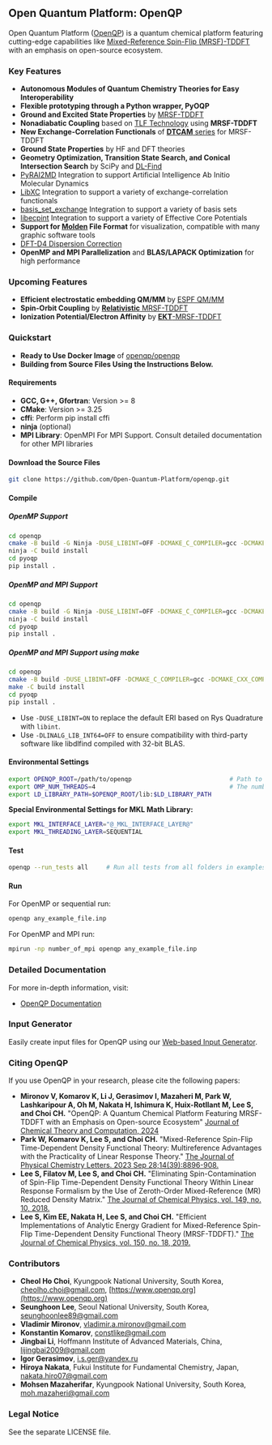 ## Open Quantum Platform: OpenQP

Open Quantum Platform ([OpenQP](https://pubs.acs.org/doi/10.1021/acs.jctc.4c01117)) is a quantum chemical platform featuring cutting-edge capabilities like [Mixed-Reference Spin-Flip (MRSF)-TDDFT](https://doi.org/10.1021/acs.jpclett.3c02296) with an emphasis on open-source ecosystem.

### Key Features

- **Autonomous Modules of Quantum Chemistry Theories for Easy Interoperability**
- **Flexible prototyping through a Python wrapper, PyOQP**
- **Ground and Excited State Properties** by [MRSF-TDDFT](https://doi.org/10.1021/acs.jpclett.3c02296)
- **Nonadiabatic Coupling** based on [TLF Technology](https://doi.org/10.1021/acs.jpclett.1c00932) using **MRSF-TDDFT**
- **New Exchange-Correlation Functionals** of [**DTCAM** series](https://doi.org/10.1021/acs.jctc.4c00640) for MRSF-TDDFT
- **Ground State Properties** by HF and DFT theories
- **Geometry Optimization, Transition State Search, and Conical Intersection Search** by SciPy and [DL-Find](https://github.com/digital-chemistry-laboratory/libdlfind)
- [PyRAI2MD](https://github.com/mlcclab/PyRAI2MD-hiam) Integration to support Artificial Intelligence Ab Initio Molecular Dynamics
- [LibXC](https://gitlab.com/libxc/libxc) Integration to support a variety of exchange-correlation functionals
- [basis_set_exchange](https://github.com/MolSSI-BSE/basis_set_exchange) Integration to support a variety of basis sets
- [libecpint](https://github.com/robashaw/libecpint) Integration to support a variety of Effective Core Potentials
- **Support for [Molden](https://www.theochem.ru.nl/molden/) File Format** for visualization, compatible with many graphic software tools
- [DFT-D4 Dispersion Correction](https://dftd4.readthedocs.io/en/latest/)
- **OpenMP and MPI Parallelization** and **BLAS/LAPACK Optimization** for high performance

### Upcoming Features
- **Efficient electrostatic embedding QM/MM** by [ESPF QM/MM](https://doi.org/10.1063/5.0133646)
- **Spin-Orbit Coupling** by [**Relativistic** MRSF-TDDFT](https://doi.org/10.1021/acs.jctc.2c01036)
- **Ionization Potential/Electron Affinity** by [**EKT**-MRSF-TDDFT](https://doi.org/10.1021/acs.jpclett.1c02494)

### Quickstart

- **Ready to Use Docker Image** of [openqp/openqp](https://github.com/Open-Quantum-Platform/openqp/wiki/OpenQP_Docker_Image)
- **Building from Source Files Using the Instructions Below.**


#### Requirements

- **GCC, G++, Gfortran**: Version >= 8
- **CMake**: Version >= 3.25
- **cffi**: Perform pip install cffi
- **ninja** (optional)
- **MPI Library**: OpenMPI For MPI Support. Consult detailed documentation for other MPI libraries

#### Download the Source Files

```bash
git clone https://github.com/Open-Quantum-Platform/openqp.git
```

#### Compile

##### OpenMP Support

```bash
cd openqp
cmake -B build -G Ninja -DUSE_LIBINT=OFF -DCMAKE_C_COMPILER=gcc -DCMAKE_CXX_COMPILER=g++ -DCMAKE_Fortran_COMPILER=gfortran -DCMAKE_INSTALL_PREFIX=. -DENABLE_OPENMP=ON -DLINALG_LIB_INT64=OFF
ninja -C build install
cd pyoqp
pip install .
```

##### OpenMP and MPI Support

```bash
cd openqp
cmake -B build -G Ninja -DUSE_LIBINT=OFF -DCMAKE_C_COMPILER=gcc -DCMAKE_CXX_COMPILER=g++ -DCMAKE_Fortran_COMPILER=mpif90 -DCMAKE_INSTALL_PREFIX=. -DENABLE_OPENMP=ON -DLINALG_LIB_INT64=OFF -DENABLE_MPI=ON
ninja -C build install
cd pyoqp
pip install .
```

##### OpenMP and MPI Support using make

```bash
cd openqp
cmake -B build -DUSE_LIBINT=OFF -DCMAKE_C_COMPILER=gcc -DCMAKE_CXX_COMPILER=g++ -DCMAKE_Fortran_COMPILER=mpif90 -DCMAKE_INSTALL_PREFIX=. -DENABLE_OPENMP=ON -DLINALG_LIB_INT64=OFF -DENABLE_MPI=ON
make -C build install
cd pyoqp
pip install .
```

- Use `-DUSE_LIBINT=ON` to replace the default ERI based on Rys Quadrature with `libint`.
- Use `-DLINALG_LIB_INT64=OFF` to ensure compatibility with third-party software like libdlfind compiled with 32-bit BLAS.

#### Environmental Settings

```bash
export OPENQP_ROOT=/path/to/openqp                           # Path to the Root of openqp
export OMP_NUM_THREADS=4                                     # The number of cores to be used for OpenMP runs
export LD_LIBRARY_PATH=$OPENQP_ROOT/lib:$LD_LIBRARY_PATH
```

**Special Environmental Settings for MKL Math Library:**

```bash
export MKL_INTERFACE_LAYER="@_MKL_INTERFACE_LAYER@"
export MKL_THREADING_LAYER=SEQUENTIAL
```

#### Test

```bash
openqp --run_tests all     # Run all tests from all folders in examples
```

#### Run

For OpenMP or sequential run:

```bash
openqp any_example_file.inp
```

For OpenMP and MPI run:

```bash
mpirun -np number_of_mpi openqp any_example_file.inp
```

### Detailed Documentation

For more in-depth information, visit:
- [OpenQP Documentation](https://github.com/Open-Quantum-Platform/openqp/wiki)

### Input Generator
Easily create input files for OpenQP using our [Web-based Input Generator](https://open-quantum-platform.github.io/OpenQP_Input_Generator/).

### Citing OpenQP
If you use OpenQP in your research, please cite the following papers:

- **Mironov V, Komarov K, Li J, Gerasimov I, Mazaheri M, Park W, Lashkaripour A, Oh M, Nakata H, Ishimura K, Huix-Rotllant M, Lee S, and Choi CH.** "OpenQP: A Quantum Chemical Platform Featuring MRSF-TDDFT with an Emphasis on Open-source Ecosystem" [Journal of Chemical Theory and Computation, 2024](https://doi.org/10.1021/acs.jctc.4c01117)
- **Park W, Komarov K, Lee S, and Choi CH.** "Mixed-Reference Spin-Flip Time-Dependent Density Functional Theory: Multireference Advantages with the Practicality of Linear Response Theory." [The Journal of Physical Chemistry Letters. 2023 Sep 28;14(39):8896-908.](https://doi.org/10.1021/acs.jpclett.3c02296)
- **Lee S, Filatov M, Lee S, and Choi CH.** "Eliminating Spin-Contamination of Spin-Flip Time-Dependent Density Functional Theory Within Linear Response Formalism by the Use of Zeroth-Order Mixed-Reference (MR) Reduced Density Matrix." [The Journal of Chemical Physics, vol. 149, no. 10, 2018.](https://doi.org/10.1063/1.5044202)
- **Lee S, Kim EE, Nakata H, Lee S, and Choi CH.** "Efficient Implementations of Analytic Energy Gradient for Mixed-Reference Spin-Flip Time-Dependent Density Functional Theory (MRSF-TDDFT)." [The Journal of Chemical Physics, vol. 150, no. 18, 2019.](https://doi.org/10.1063/1.5086895)

### Contributors

- **Cheol Ho Choi**, Kyungpook National University, South Korea, [cheolho.choi@gmail.com](mailto:cheolho.choi@gmail.com), [https://www.openqp.org](https://www.openqp.org)
- **Seunghoon Lee**, Seoul National University, South Korea, [seunghoonlee89@gmail.com](mailto:seunghoonlee89@gmail.com)
- **Vladimir Mironov**, [vladimir.a.mironov@gmail.com](mailto:vladimir.a.mironov@gmail.com)
- **Konstantin Komarov**, [constlike@gmail.com](mailto:constlike@gmail.com)
- **Jingbai Li**, Hoffmann Institute of Advanced Materials, China, [lijingbai2009@gmail.com](mailto:lijingbai2009@gmail.com)
- **Igor Gerasimov**, [i.s.ger@yandex.ru](mailto:i.s.ger@yandex.ru)
- **Hiroya Nakata**, Fukui Institute for Fundamental Chemistry, Japan, [nakata.hiro07@gmail.com](mailto:nakata.hiro07@gmail.com)
- **Mohsen Mazaherifar**, Kyungpook National University, South Korea, [moh.mazaheri@gmail.com](mailto:moh.mazaheri@gmail.com)
### Legal Notice

See the separate LICENSE file.

